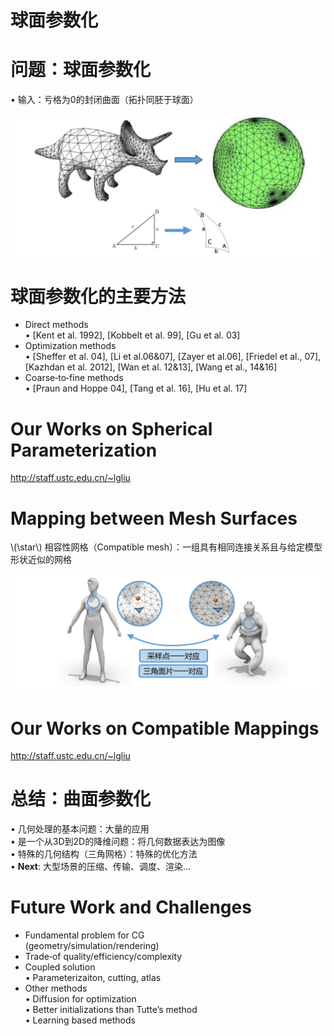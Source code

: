 # 球面参数化   

# 问题：球面参数化    

• 输入：亏格为0的封闭曲面（拓扑同胚于球面）    

![](../assets/参数62.png)     


# 球面参数化的主要方法   

* Direct methods    
• [Kent et al. 1992], [Kobbelt et al. 99], [Gu et al. 03]    
* Optimization methods    
• [Sheffer et al. 04], [Li et al.06&07], [Zayer et al.06], [Friedel et al., 07], [Kazhdan et al. 2012], [Wan et al. 
12&13], [Wang et al., 14&16]    
* Coarse‐to‐fine methods    
• [Praun and Hoppe 04], [Tang et al. 16], [Hu et al. 17]   


# Our Works on Spherical Parameterization    

<http://staff.ustc.edu.cn/~lgliu>   


# Mapping between Mesh Surfaces    

\\(\star\\) 相容性网格（Compatible mesh）：一组具有相同连接关系且与给定模型形状近似的网格    

![](../assets/参数64.png)     


# Our Works on Compatible Mappings    

<http://staff.ustc.edu.cn/~lgliu>    


# 总结：曲面参数化    

• 几何处理的基本问题：大量的应用    
• 是一个从3D到2D的降维问题：将几何数据表达为图像     
• 特殊的几何结构（三角网格）：特殊的优化方法    
• **Next**: 大型场景的压缩、传输、调度、渲染…    

# Future Work and Challenges     


* Fundamental problem for CG     
(geometry/simulation/rendering)   
* Trade‐of quality/efficiency/complexity    
* Coupled solution    
• Parameterizaiton, cutting, atlas    
* Other methods     
• Diffusion for optimization    
• Better initializations than Tutte’s method    
• Learning based methods    

